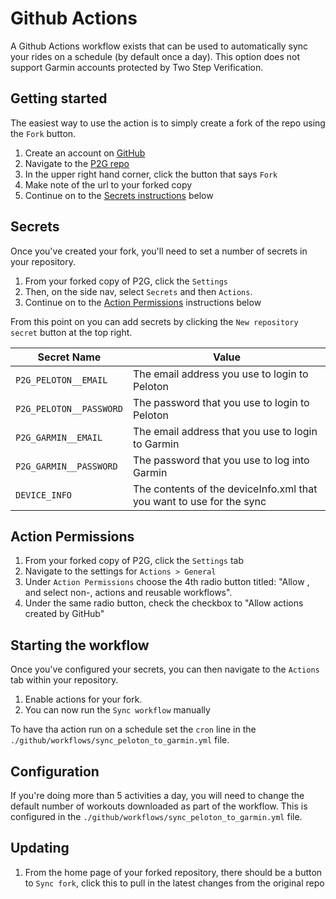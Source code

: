 # Github Actions

A Github Actions workflow exists that can be used to automatically sync your rides on a schedule (by default once a day). This option does not support Garmin accounts protected by Two Step Verification.

## Getting started

The easiest way to use the action is to simply create a fork of the repo using the `Fork` button.

1. Create an account on [GitHub](https://github.com)
1. Navigate to the [P2G repo](https://github.com/philosowaffle/peloton-to-garmin)
1. In the upper right hand corner, click the button that says `Fork`
1. Make note of the url to your forked copy
1. Continue on to the [Secrets instructions](#secrets) below

## Secrets

Once you've created your fork, you'll need to set a number of secrets in your repository.

1. From your forked copy of P2G, click the `Settings`
1. Then, on the side nav, select `Secrets` and then `Actions`.
1. Continue on to the [Action Permissions](#action-permissions) instructions below

From this point on you can add secrets by clicking the `New repository secret` button at the top right.

| Secret Name             | Value                                                                |
|-------------------------|----------------------------------------------------------------------|
| `P2G_PELOTON__EMAIL`    | The email address you use to login to Peloton                        |
| `P2G_PELOTON__PASSWORD` | The password that you use to login to Peloton                        |
| `P2G_GARMIN__EMAIL`     | The email address that you use to login to Garmin                    |
| `P2G_GARMIN__PASSWORD`  | The password that you use to log into Garmin                          |
| `DEVICE_INFO`           | The contents of the deviceInfo.xml that you want to use for the sync |

## Action Permissions

1. From your forked copy of P2G, click the `Settings` tab
1. Navigate to the settings for `Actions > General`
1. Under `Action Permissions` choose the 4th radio button titled: "Allow <youruser>, and select non-<youruser>, actions and reusable workflows".
1. Under the same radio button, check the checkbox to "Allow actions created by GitHub"

## Starting the workflow

Once you've configured your secrets, you can then navigate to the `Actions` tab within your repository.

1. Enable actions for your fork.
1. You can now run the `Sync workflow` manually

To have tha action run on a schedule set the `cron` line in the `./github/workflows/sync_peloton_to_garmin.yml` file.

## Configuration

If you're doing more than 5 activities a day, you will need to change the default number of workouts downloaded as part of the workflow. This is configured in the `./github/workflows/sync_peloton_to_garmin.yml` file.

## Updating

1. From the home page of your forked repository, there should be a button to `Sync fork`, click this to pull in the latest changes from the original repo